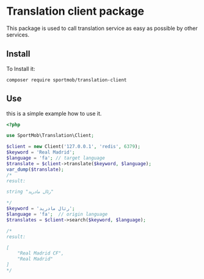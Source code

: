 # Translation client package
This package is used to call translation service as easy as possible by other services. 

## Install
To Install it:
```
composer require sportmob/translation-client
```

## Use 
this is a simple example how to use it.
```php
<?php

use SportMob\Translation\Client;

$client = new Client('127.0.0.1', 'redis', 6379);
$keyword = 'Real Madrid';
$language = 'fa'; // target language
$translate = $client->translate($keyword, $language);
var_dump($translate);
/*
result:

string "رئال مادرید"  

*/
$keyword = 'رئال مادرید';
$language = 'fa';  // origin language
$translates = $client->search($keyword, $language);

/*
result:

[
    "Real Madrid CF",
    "Real Madrid"
]
*/
``` 